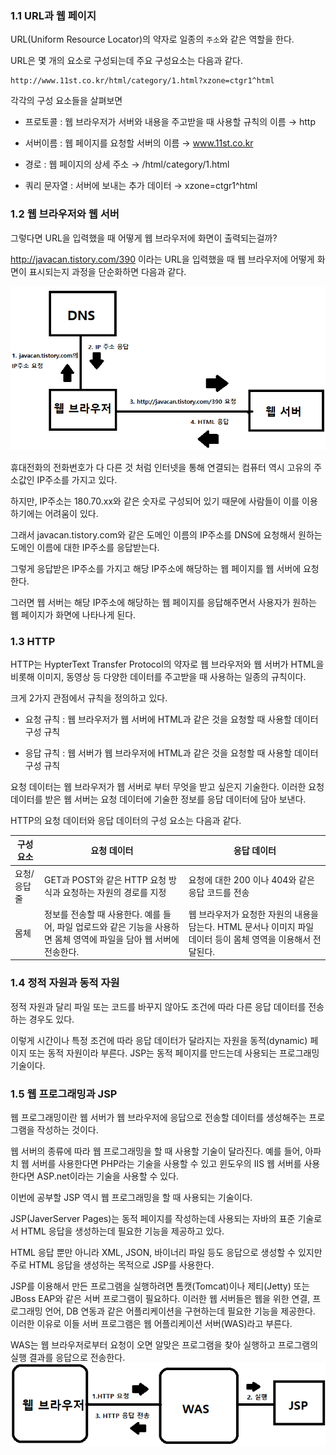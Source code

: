 ### 1.1 URL과 웹 페이지

URL(Uniform Resource Locator)의 약자로 일종의 `주소`와 같은 역할을 한다.

URL은 몇 개의 요소로 구성되는데 주요 구성요소는 다음과 같다.

``` 
http://www.11st.co.kr/html/category/1.html?xzone=ctgr1^html
```

각각의 구성 요소들을 살펴보면

- 프로토콜 : 웹 브라우저가 서버와 내용을 주고받을 때 사용할 규칙의 이름 → http

- 서버이름 : 웹 페이지를 요청할 서버의 이름 → www.11st.co.kr

- 경로 : 웹 페이지의 상세 주소 → /html/category/1.html

- 쿼리 문자열 : 서버에 보내는 추가 데이터 → xzone=ctgr1^html

### 1.2 웹 브라우저와 웹 서버

그렇다면 URL을 입력했을 때 어떻게 웹 브라우저에 화면이 출력되는걸까? 

http://javacan.tistory.com/390 이라는 URL을 입력했을 때 웹 브라우저에 어떻게 화면이 표시되는지 과정을 단순화하면 다음과 같다.

<img src = "/JSP/img/웹 브라우저와 웹 서버 통신 과정.png">

휴대전화의 전화번호가 다 다른 것 처럼 인터넷을 통해 연결되는 컴퓨터 역시 고유의 주소값인 IP주소를 가지고 있다.

하지만, IP주소는 180.70.xx와 같은 숫자로 구성되어 있기 때문에 사람들이 이를 이용하기에는 어려움이 있다. 

그래서 javacan.tistory.com와 같은 도메인 이름의 IP주소를 DNS에 요청해서 원하는 도메인 이름에 대한 IP주소를 응답받는다.

그렇게 응답받은 IP주소를 가지고 해당 IP주소에 해당하는 웹 페이지를 웹 서버에 요청한다. 

그러면 웹 서버는 해당 IP주소에 해당하는 웹 페이지를 응답해주면서 사용자가 원하는 웹 페이지가 화면에 나타나게 된다.

### 1.3 HTTP

HTTP는 HypterText Transfer Protocol의 약자로 웹 브라우저와 웹 서버가 HTML을 비롯해 이미지, 동영상 등 다양한 데이터를 주고받을 때 사용하는 일종의 규칙이다.

크게 2가지 관점에서 규칙을 정의하고 있다.

- 요청 규칙 : 웹 브라우저가 웹 서버에 HTML과 같은 것을 요청할 때 사용할 데이터 구성 규칙

- 응답 규칙 : 웹 서버가 웹 브라우저에 HTML과 같은 것을 요청할 때 사용할 데이터 구성 규칙

요청 데이터는 웹 브라우저가 웹 서버로 부터 무엇을 받고 싶은지 기술한다. 이러한 요청 데이터를 받은 웹 서버는 요청 데이터에 기술한 정보를 응답 데이터에 담아 보낸다.

HTTP의 요청 데이터와 응답 데이터의 구성 요소는 다음과 같다.

구성 요소 | 요청 데이터 | 응답 데이터
--- | --- | --- 
요청/응답 줄 | GET과 POST와 같은 HTTP 요청 방식과 요청하는 자원의 경로를 지정 | 요청에 대한 200 이나 404와 같은 응답 코드를 전송
몸체 | 정보를 전송할 때 사용한다. 예를 들어, 파일 업로드와 같은 기능을 사용하면 몸체 영역에 파일을 담아 웹 서버에 전송한다. | 웹 브라우저가 요청한 자원의 내용을 담는다. HTML 문서나 이미지 파일 데이터 등이 몸체 영역을 이용해서 전달된다.

### 1.4 정적 자원과 동적 자원

정적 자원과 달리 파일 또는 코드를 바꾸지 않아도 조건에 따라 다른 응답 데이터를 전송하는 경우도 있다. 

이렇게 시간이나 특정 조건에 따라 응답 데이터가 달라지는 자원을 동적(dynamic) 페이지 또는 동적 자원이라 부른다. JSP는 동적 페이지를 만드는데 사용되는 프로그래밍 기술이다.

### 1.5 웹 프로그래밍과 JSP

웹 프로그래밍이란 웹 서버가 웹 브라우저에 응답으로 전송할 데이터를 생성해주는 프로그램을 작성하는 것이다.

웹 서버의 종류에 따라 웹 프로그래밍을 할 때 사용할 기술이 달라진다. 예를 들어, 아파치 웹 서버를 사용한다면 PHP라는 기술을 사용할 수 있고
윈도우의 IIS 웹 서버를 사용한다면 ASP.net이라는 기술을 사용할 수 있다. 

이번에 공부할 JSP 역시 웹 프로그래밍을 할 때 사용되는 기술이다.

JSP(JaverServer Pages)는 동적 페이지를 작성하는데 사용되는 자바의 표준 기술로서 HTML 응답을 생성하는데 필요한 기능을 제공하고 있다.

HTML 응답 뿐만 아니라 XML, JSON, 바이너리 파일 등도 응답으로 생성할 수 있지만 주로 HTML 응답을 생성하는 목적으로 JSP를 사용한다.

JSP를 이용해서 만든 프로그램을 실행하려면 톰캣(Tomcat)이나 제티(Jetty) 또는 JBoss EAP와 같은 서버 프로그램이 필요하다. 이러한 웹 서버들은 웹을 위한 연결, 프로그래밍 언어, DB 연동과 같은 어플리케이션을 구현하는데 필요한 기능을 제공한다.
이러한 이유로 이들 서버 프로그램은 웹 어플리케이션 서버(WAS)라고 부른다.

WAS는 웹 브라우저로부터 요청이 오면 알맞은 프로그램을 찾아 실행하고 프로그램의 실행 결과를 응답으로 전송한다.
<img src = "/JSP/img/WAS 요청2.png">
